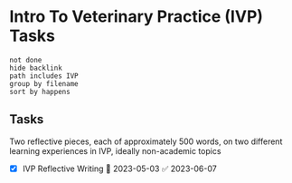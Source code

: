 # Intro To Veterinary Practice (IVP) Tasks
```tasks
not done
hide backlink
path includes IVP
group by filename
sort by happens
```

## Tasks

Two reflective pieces, each of approximately 500 words, on two different learning experiences in IVP, ideally non-academic topics

- [x] IVP Reflective Writing 📅 2023-05-03 ✅ 2023-06-07